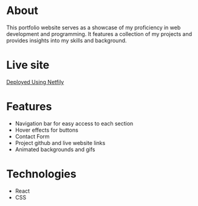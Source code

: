 # About

This portfolio website serves as a showcase of my proficiency in web development and programming. It features a collection of my projects and provides insights into my skills and background.

# Live site
[Deployed Using Netfily](https://662944b6cf319f0009d522d5--pauleenaportfoliosite.netlify.app/)



# Features
- Navigation bar for easy access to each section
- Hover effects for buttons
- Contact Form
- Project github and live website links
- Animated backgrounds and gifs

# Technologies
- React
- CSS
